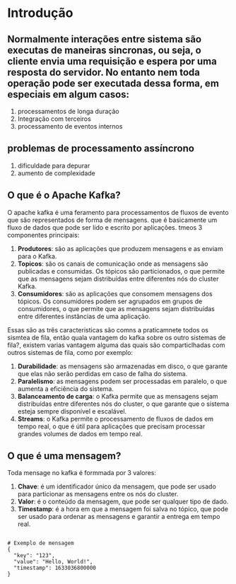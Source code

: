 # Introdução

## Normalmente interações entre sistema são executas de maneiras sincronas, ou seja, o cliente envia uma requisição e espera por uma resposta do servidor. No entanto nem toda operação pode ser executada dessa forma, em especiais em algum casos:

1. processamentos de longa duração
2. Integração com terceiros
3. processamento de eventos internos


## problemas de processamento assíncrono

1. dificuldade para depurar
2. aumento de complexidade

## O que é o Apache Kafka?

O apache kafka é uma feramento para processamentos de fluxos de evento que são representados de forma de mensagens. que é basicamente um fluxo de dados que pode ser lido e escrito por aplicações. tmeos 3 componentes principais:

1. **Produtores**: são as aplicações que produzem mensagens e as enviam para o Kafka.
2. **Topicos**: são os canais de comunicação onde as mensagens são publicadas e consumidas. Os tópicos são particionados, o que permite que as mensagens sejam distribuídas entre diferentes nós do cluster Kafka.
3. **Consumidores**: são as aplicações que consomem mensagens dos tópicos. Os consumidores podem ser agrupados em grupos de consumidores, o que permite que as mensagens sejam distribuídas entre diferentes instâncias de uma aplicação.


Essas são as três caracteristicas são comns a praticamnete todos os sismtea de fila, então quala vantagem do kafka sobre os outro sistemas de fila?, existem varias vantagem alguma das quais são comparticlhadas com outros sistemas de fila, como por exemplo:

1. **Durabilidade**: as mensagens são armazenadas em disco, o que garante que elas não serão perdidas em caso de falha do sistema.
2. **Paralelismo**: as mensagens podem ser processadas em paralelo, o que aumenta a eficiência do sistema.
3. **Balanceamento de carga**: o Kafka permite que as mensagens sejam distribuídas entre diferentes nós do cluster, o que garante que o sistema esteja sempre disponível e escalável.
4. **Streams**: o Kafka permite o processamento de fluxos de dados em tempo real, o que é útil para aplicações que precisam processar grandes volumes de dados em tempo real.

## O que é uma mensagem?

Toda mensage no kafka é formmada por 3 valores:
1. **Chave**: é um identificador único da mensagem, que pode ser usado para particionar as mensagens entre os nós do cluster.
2. **Valor**: é o conteúdo da mensagem, que pode ser qualquer tipo de dado.
3. **Timestamp**: é a hora em que a mensagem foi salva no tópico, que pode ser usado para ordenar as mensagens e garantir a entrega em tempo real.

```shell

# Exemplo de mensagem
{
  "key": "123",
  "value": "Hello, World!",
  "timestamp": 1633036800000
}
```
